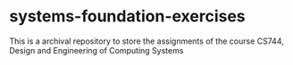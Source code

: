 # systems-foundation-exercises
This is a archival repository to store the assignments of the course CS744, Design and Engineering of Computing Systems
